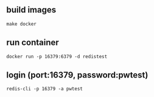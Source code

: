 ## build images

```
make docker
```

## run container

```
docker run -p 16379:6379 -d redistest
```

## login (port:16379, password:pwtest)

```
redis-cli -p 16379 -a pwtest
```
